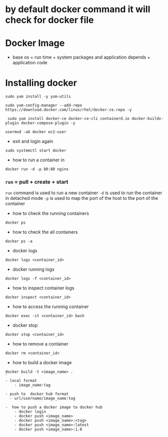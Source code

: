 # by default docker command it will check for docker file 

# Docker Image 
* base os +  run time + system packages and application depends + application code 

# Installing docker 
```shell
sudo yum install -y yum-utils
```
```shell
sudo yum-config-manager --add-repo https://download.docker.com/linux/rhel/docker-ce.repo -y
```
```shell
 sudo yum install docker-ce docker-ce-cli containerd.io docker-buildx-plugin docker-compose-plugin -y
```

```shell
usermod -aG docker ec2-user
```

* exit and login again 

```shell
sudo systemctl start docker
```
* how to run a container in 
```shell
docker run -d -p 80:80 nginx
```
###  `run` = pull + create + start
`run` command is used to run a new container
`-d` is used to run the container in detached mode
`-p` is used to map the port of the host to the port of the container

* how to check the running containers
```shell
docker ps
```
* how to check the all containers
```shell
docker ps -a
```

* docker logs
```shell
docker logs <container_id>
```
* docker running logs
```shell
docker logs -f <container_id>
```
* how to inspect container logs
```shell
docker inspect <container_id>
```


* how to access the running container
```shell
docker exec -it <container_id> bash
```


* docker stop
```shell
docker stop <container_id>
```
* how to remove a container
```shell
docker rm <container_id>
```
* how to build a docker image
```shell
docker build -t <image_name> .
`
- local format
    - image_name:tag

- push to  docker hub format 
  - url/username/image_name:tag

-  how to push a docker image to docker hub
    - docker login
    - docker push <image_name>
    - docker push <image_name>:<tag>
    - docker push <image_name>:latest
    - docker push <image_name>:1.0